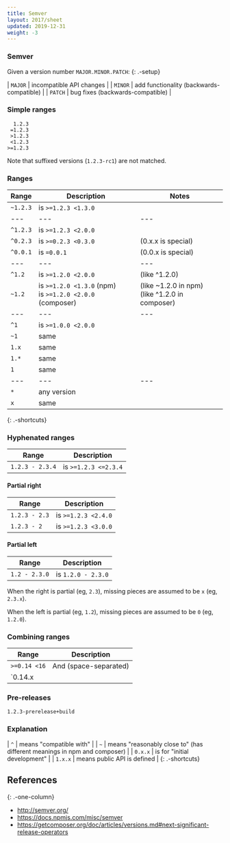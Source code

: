 ```yaml
---
title: Semver
layout: 2017/sheet
updated: 2019-12-31
weight: -3
---
```


### Semver

Given a version number `MAJOR.MINOR.PATCH`:
{: .-setup}

| `MAJOR` | incompatible API changes                 |
| `MINOR` | add functionality (backwards-compatible) |
| `PATCH` | bug fixes (backwards-compatible)         |

### Simple ranges

      1.2.3
     =1.2.3
     >1.2.3
     <1.2.3
    >=1.2.3

Note that suffixed versions (`1.2.3-rc1`) are not matched.

### Ranges

| Range    | Description                                                    | Notes                                                 |
| ---      | ---                                                            | ---                                                   |
| `~1.2.3` | is `>=1.2.3 <1.3.0`                                            |                                                       |
| ---      | ---                                                            | ---                                                   |
| `^1.2.3` | is `>=1.2.3 <2.0.0`                                            |                                                       |
| `^0.2.3` | is `>=0.2.3 <0.3.0`                                            | (0.x.x is special)                                    |
| `^0.0.1` | is  `=0.0.1`                                                   | (0.0.x is special)                                    |
| ---      | ---                                                            | ---                                                   |
| `^1.2`   | is `>=1.2.0 <2.0.0`                                            | (like ^1.2.0)                                         |
| `~1.2`   | is `>=1.2.0 <1.3.0` (npm)<br /> is `>=1.2.0 <2.0.0` (composer) | (like ~1.2.0 in npm) <br /> (like ^1.2.0 in composer) |
| ---      | ---                                                            | ---                                                   |
| `^1`     | is `>=1.0.0 <2.0.0`                                            |                                                       |
| `~1`     | same                                                           |                                                       |
| `1.x`    | same                                                           |                                                       |
| `1.*`    | same                                                           |                                                       |
| `1`      | same                                                           |                                                       |
| ---      | ---                                                            | ---                                                   |
| `*`      | any version                                                    |                                                       |
| `x`      | same                                                           |                                                       |
{: .-shortcuts}

### Hyphenated ranges

| Range              | Description           |
| ---                | ---                   |
| `1.2.3 - 2.3.4`    | is `>=1.2.3 <=2.3.4`  |

#### Partial right

| Range              | Description           |
| ---                | ---                   |
| `1.2.3 - 2.3`      | is `>=1.2.3 <2.4.0`   |
| `1.2.3 - 2`        | is `>=1.2.3 <3.0.0`   |

#### Partial left

| Range              | Description           |
| ---                | ---                   |
| `1.2 - 2.3.0`      | is `1.2.0 - 2.3.0`    |

When the right is partial (eg, `2.3`), missing pieces are assumed to be `x` (eg, `2.3.x`).

When the left is partial (eg, `1.2`), missing pieces are assumed to be `0` (eg, `1.2.0`).

### Combining ranges

| Range              | Description           |
| ---                | ---                   |
| `>=0.14 <16`       | And (space-separated) |
| `0.14.x || 15.x.x` | Or (pipe-separated)   |

### Pre-releases

    1.2.3-prerelease+build

### Explanation

| `^` | means "compatible with" |
| `~` | means "reasonably close to" (has different meanings in npm and composer) |
| `0.x.x` | is for "initial development" |
| `1.x.x` | means public API is defined |
{: .-shortcuts}

## References
{: .-one-column}

 * <http://semver.org/>
 * <https://docs.npmjs.com/misc/semver>
 * <https://getcomposer.org/doc/articles/versions.md#next-significant-release-operators>
